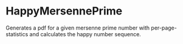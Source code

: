 # HappyMersennePrime
Generates a pdf for a given mersenne prime number with per-page-statistics and calculates the happy number sequence.
